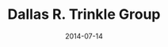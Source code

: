 ---
title: Dallas R. Trinkle Group
subtitle: 
layout: default
modal-id: 4
date: 2014-07-14
img: uiuc-trinkle-thumbnail.png
thumbnail: uiuc-trinkle-thumbnail.png
alt: image-alt
description: <p>The <a href="http://dtrinkle.matse.illinois.edu/dokuwiki/doku.php">Dallas R. Trinkle</a> Research Group at the Department of Materials Science and Engineering at the University of Illinois is studying both ptoperties of defects in materials, chemical effects on mechanical properties of advanced structural metals, and mass transport. They use atomistic methods coupled to larger length-scale models to preict properties for real materials. </p> <a class="btn btn-primary" href="http://dtrinkle.matse.illinois.edu/dokuwiki/doku.php"> Visit the Trinkle Group</a>

---